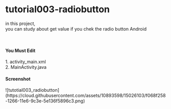 # tutorial003-radiobutton

in this project, <br>
you can study about get value if you chek the radio button Android

<br>
<h4>You Must Edit</h4>
1. activity_main.xml <br>
2. MainActivity.java <br>

<h4>Screenshot</h4>
![tutotial003_radiobutton](https://cloud.githubusercontent.com/assets/10893598/15026103/f068f258-1266-11e6-9c3e-5e136f5896c3.png)
